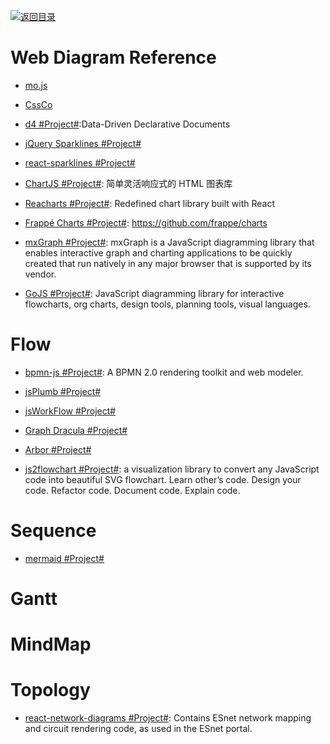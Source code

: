 [![返回目录](https://parg.co/UGo)](https://github.com/wxyyxc1992/Awesome-Links)

# Web Diagram Reference

* [mo.js](https://github.com/legomushroom/mojs)

* [CssCo](http://www.cssco.co/)

* [d4 #Project#](https://github.com/joelburget/d4):Data-Driven Declarative Documents

* [jQuery Sparklines #Project#](http://omnipotent.net/jquery.sparkline/#s-about)

* [react-sparklines #Project#](https://github.com/borisyankov/react-sparklines)

* [ChartJS #Project#](http://www.chartjs.org/): 简单灵活响应式的 HTML 图表库

* [Reacharts #Project#](http://recharts.org/): Redefined chart library built with React

* [Frappé Charts #Project#](https://github.com/frappe/charts): https://github.com/frappe/charts

* [mxGraph #Project#](https://jgraph.github.io/mxgraph/): mxGraph is a JavaScript diagramming library that enables interactive graph and charting applications to be quickly created that run natively in any major browser that is supported by its vendor.

* [GoJS #Project#](https://github.com/NorthwoodsSoftware/GoJS): JavaScript diagramming library for interactive flowcharts, org charts, design tools, planning tools, visual languages.

# Flow

* [bpmn-js #Project#](https://github.com/bpmn-io/bpmn-js): A BPMN 2.0 rendering toolkit and web modeler. 

* [jsPlumb #Project#](https://github.com/sporritt/jsPlumb)

* [jsWorkFlow #Project#](https://github.com/hemantsshetty/jsWorkflow)

* [Graph Dracula #Project#](https://www.graphdracula.net/)

* [Arbor #Project#](https://github.com/samizdatco/arbor)

* [js2flowchart #Project#](https://github.com/Bogdan-Lyashenko/js-code-to-svg-flowchart): a visualization library to convert any JavaScript code into beautiful SVG flowchart. Learn other’s code. Design your code. Refactor code. Document code. Explain code.

# Sequence

* [mermaid #Project#](https://github.com/knsv/mermaid)

# Gantt

# MindMap

# Topology

* [react-network-diagrams #Project#](https://github.com/esnet/react-network-diagrams): Contains ESnet network mapping and circuit rendering code, as used in the ESnet portal.
